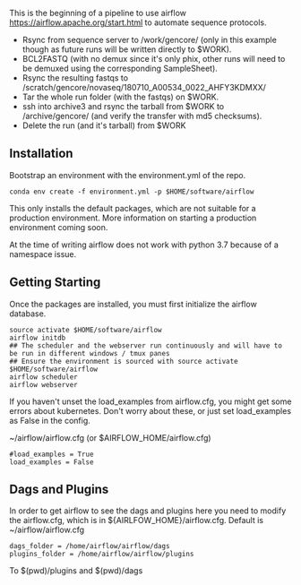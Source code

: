 This is the beginning of a pipeline to use airflow https://airflow.apache.org/start.html to automate sequence protocols.

* Rsync from sequence server to /work/gencore/ (only in this example though as future runs will be written directly to $WORK).
* BCL2FASTQ (with no demux since it's only phix, other runs will need to be demuxed using the corresponding SampleSheet).
* Rsync the resulting fastqs to /scratch/gencore/novaseq/180710_A00534_0022_AHFY3KDMXX/
* Tar the whole run folder (with the fastqs) on $WORK.
* ssh into archive3 and rsync the tarball from $WORK to /archive/gencore/ (and verify the transfer with md5 checksums).
* Delete the run (and it's tarball) from $WORK

## Installation

Bootstrap an environment with the environment.yml of the repo.

```
conda env create -f environment.yml -p $HOME/software/airflow
```

This only installs the default packages, which are not suitable for a production environment. More information on starting a production environment coming soon.

At the time of writing airflow does not work with python 3.7 because of a namespace issue.

## Getting Starting

Once the packages are installed, you must first initialize the airflow database.


```
source activate $HOME/software/airflow
airflow initdb
## The scheduler and the webserver run continuously and will have to be run in different windows / tmux panes
## Ensure the environment is sourced with source activate $HOME/software/airflow
airflow scheduler
airflow webserver
```

If you haven't unset the load_examples from airflow.cfg, you might get some errors about kubernetes. Don't worry about these, or just set load_examples as False in the config.

~/airflow/airflow.cfg (or $AIRFLOW_HOME/airflow.cfg)

```
#load_examples = True
load_examples = False
```

## Dags and Plugins

In order to get airflow to see the dags and plugins here you need to modify the airflow.cfg, which is in ${AIRLFOW_HOME}/airflow.cfg. Default is ~/airflow/airflow.cfg

```
dags_folder = /home/airflow/airflow/dags
plugins_folder = /home/airflow/airflow/plugins
```

To $(pwd)/plugins and $(pwd)/dags
